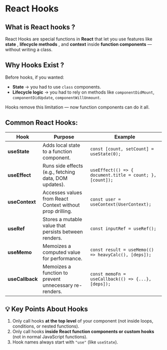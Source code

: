 # React Hooks

## What is React hooks ?

React Hooks are special functions in **React** that let you use features like  **state** ,  **lifecycle methods** , and **context** inside **function components** — without writing a class.

## Why Hooks Exist ?

Before hooks, if you wanted:

* **State** → you had to use `class` components.
* **Lifecycle logic** → you had to rely on methods like `componentDidMount`, `componentDidUpdate`, `componentWillUnmount`.

Hooks remove this limitation — now function components can do it all.

## Common React Hooks:

| Hook                  | Purpose                                                   | Example                                                    |
| --------------------- | --------------------------------------------------------- | ---------------------------------------------------------- |
| **useState**    | Adds local state to a function component.                 | `const [count, setCount] = useState(0);`                 |
| **useEffect**   | Runs side effects (e.g., fetching data, DOM updates).     | `useEffect(() => { document.title = count; }, [count]);` |
| **useContext**  | Accesses values from React Context without prop drilling. | `const user = useContext(UserContext);`                  |
| **useRef**      | Stores a mutable value that persists between renders.     | `const inputRef = useRef();`                             |
| **useMemo**     | Memoizes a computed value for performance.                | `const result = useMemo(() => heavyCalc(), [deps]);`     |
| **useCallback** | Memoizes a function to prevent unnecessary re-renders.    | `const memoFn = useCallback(() => {...}, [deps]);`       |

## 💡 **Key Points About Hooks**

1. Only call hooks **at the top level** of your component (not inside loops, conditions, or nested functions).
2. Only call hooks **inside React function components or custom hooks** (not in normal JavaScript functions).
3. Hook names always start with `"use"` (like `useState`).
